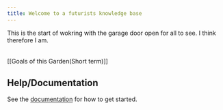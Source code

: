 ```yaml
---
title: Welcome to a futurists knowledge base
---
```


This is the start of wokring with the garage door open for all to see. I think therefore I am. 

######
[[Goals of this Garden(Short term)]]


## Help/Documentation
See the [documentation](https://quartz.jzhao.xyz) for how to get started.